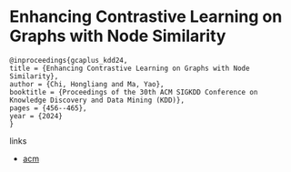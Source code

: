 # Enhancing Contrastive Learning on Graphs with Node Similarity

```
@inproceedings{gcaplus_kdd24,
title = {Enhancing Contrastive Learning on Graphs with Node Similarity},
author = {Chi, Hongliang and Ma, Yao},
booktitle = {Proceedings of the 30th ACM SIGKDD Conference on Knowledge Discovery and Data Mining (KDD)},
pages = {456--465},
year = {2024}
}
```

links
- [acm](https://dl.acm.org/doi/10.1145/3637528.3671898)
